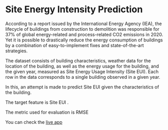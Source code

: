 # Site Energy Intensity Prediction

According to a report issued by the International Energy Agency (IEA), the lifecycle of buildings from construction to demolition was responsible for 37% of global energy-related and process-related CO2 emissions in 2020. Yet it is possible to drastically reduce the energy consumption of buildings by a combination of easy-to-implement fixes and state-of-the-art strategies. 

The dataset consists of building characteristics, weather data for the location of the building, as well as the energy usage for the building, and the given year, measured as Site Energy Usage Intensity (Site EUI). Each row in the data corresponds to a single building observed in a given year.


In this, an attempt is made to predict Site EUI given the characteristics of the building.

The target feature is Site EUI .

The metric used for evaluation is RMSE

You can check the [live app](https://lavo-site-energy-intensity-prediction.onrender.com/)
